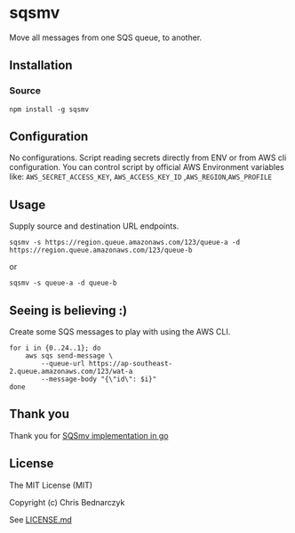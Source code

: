# sqsmv

Move all messages from one SQS queue, to another.


## Installation

### Source

    npm install -g sqsmv


## Configuration

No configurations. Script reading secrets directly from ENV or from AWS cli configuration. You can control script by official AWS Environment variables like:  `AWS_SECRET_ACCESS_KEY`, `AWS_ACCESS_KEY_ID` ,`AWS_REGION`,`AWS_PROFILE`


## Usage

Supply source and destination URL endpoints.

    sqsmv -s https://region.queue.amazonaws.com/123/queue-a -d https://region.queue.amazonaws.com/123/queue-b

or

    sqsmv -s queue-a -d queue-b

## Seeing is believing :)

Create some SQS messages to play with using the AWS CLI.

    for i in {0..24..1}; do
        aws sqs send-message \
            --queue-url https://ap-southeast-2.queue.amazonaws.com/123/wat-a
            --message-body "{\"id\": $i}"
    done

## Thank you
Thank you for [SQSmv implementation in go](https://github.com/scottjbarr/sqsmv)

## License

The MIT License (MIT)

Copyright (c) Chris Bednarczyk

See [LICENSE.md](LICENSE.md)